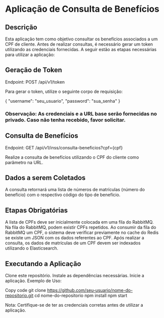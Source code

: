 # Aplicação de Consulta de Benefícios

## Descrição
Esta aplicação tem como objetivo consultar os benefícios associados a um CPF de cliente. Antes de realizar consultas, é necessário gerar um token utilizando as credenciais fornecidas. A seguir estão as etapas necessárias para utilizar a aplicação:

## Geração de Token
Endpoint: POST /api/v1/token

Para gerar o token, utilize o seguinte corpo de requisição:

{
  "username": "seu_usuario",
  "password": "sua_senha"
}
### Observação: As credenciais e a URL base serão fornecidas no privado. Caso não tenha recebido, favor solicitar.

## Consulta de Benefícios
Endpoint: GET /api/v1/inss/consulta-beneficios?cpf={cpf}

Realize a consulta de benefícios utilizando o CPF do cliente como parâmetro na URL.

## Dados a serem Coletados
A consulta retornará uma lista de números de matrículas (número do benefício) com o respectivo código do tipo de benefício.

## Etapas Obrigatórias
A lista de CPFs deve ser inicialmente colocada em uma fila do RabbitMQ.
Na fila do RabbitMQ, podem existir CPFs repetidos.
Ao consumir da fila do RabbitMQ um CPF, o sistema deve verificar previamente no cache do Redis se existe um JSON com os dados referentes ao CPF.
Após realizar a consulta, os dados de matrículas de um CPF devem ser indexados utilizando o Elasticsearch.

## Executando a Aplicação

Clone este repositório.
Instale as dependências necessárias.
Inicie a aplicação.
Exemplo de Uso:

Copy code
git clone https://github.com/seu-usuario/nome-do-repositorio.git
cd nome-do-repositorio
npm install
npm start

Nota: Certifique-se de ter as credenciais corretas antes de utilizar a aplicação.
